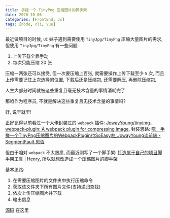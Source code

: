 ```yaml
---
title: 手搓一个 TinyPng 压缩图片的脚手架
date: 2020-10-06
categories: [FrontEnd, Js]
tags: [node, cli, Vue]
---
```


最近做项目的时候, `UI` 妹子遇到需要使用 `TinyJpg/TinyPng` 压缩大量图片的需求, 但使用 `TinyJpg/TinyPng` 有一些问题:

<!-- more -->

1. 上传下载全靠手动
2. 每次只能压缩 20 张

压缩一两张还可以接受, 但一次要压缩上百张, 就需要操作上传下载至少 `5` 次, 而且上传需要记住上次选择的位置, 下载后还是压缩包, 还需要解压, 再删除压缩包,

人生大部分时间就被这些重复且毫无技术含量的事情消耗完了

那咱作为程序员, 不就是解决这些重复且无技术含量的事情吗?

好, 说干就干!

正好记得以前看过一个大佬封装过的 `webpack` 插件: [JowayYoung/tinyimg-webpack-plugin: A webpack plugin for compressing image](https://github.com/JowayYoung/tinyimg-webpack-plugin), 封装思路: [嗯，手搓一个TinyPng压缩图片的WebpackPlugin也SoEasy啦_JowayYoung谈前端 - SegmentFault 思否](https://segmentfault.com/a/1190000023564439?utm_source=tag-newest)

但由于咱对 `webpack` 不太熟悉, 而最近刚写了一个脚手架: [打造属于自己的项目脚手架工具 | Henry](https://tsz.now.sh/2020/08/14/create-your-own-project-cli/), 所以就想改造成一个压缩图片的脚手架

基本思路:

1. 在需要压缩图片的文件夹中执行压缩命令
2. 获取该文件夹下所有图片文件(支持递归查找)
3. 依次上传压缩图片并下载
4. 输出信息

[源码](https://github.com/HenryTSZ/my-cli/tree/tiny-pic) 在这里
